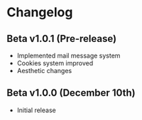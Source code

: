 Changelog
=======

## Beta v1.0.1 (Pre-release)
- Implemented mail message system
- Cookies system improved
- Aesthetic changes

## Beta v1.0.0 (December 10th)
- Initial release
